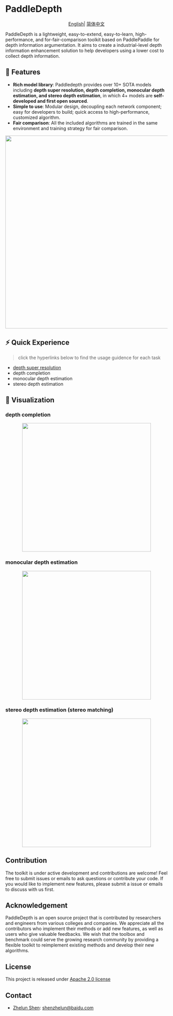 # PaddleDepth

<div align="center">

[English](README.md)| [简体中文](README_ch.md)

</div>

PaddleDepth is a lightweight, easy-to-extend, easy-to-learn, high-performance, and for-fair-comparison toolkit based 
on PaddlePaddle for depth information argumentation. It aims to create a industrial-level depth information enhancement solution to help developers using a lower cost to collect depth information.

## 🌟 Features

- **Rich model library**: Paddledepth provides over 10+ SOTA models including **depth super resolution, depth completion, monocular depth estimation, and stereo depth estimation**, in which 4+ models are **self-developed and first open sourced**.
- **Simple to use**: Modular design, decoupling each network component; easy for developers to build; quick access to high-performance, customized algorithm.
- **Fair comparison**: All the included algorithms are trained in the same environment and training strategy for fair comparison.

<div align="center">
    <img src="https://user-images.githubusercontent.com/57089550/202390252-14904fb8-ed4c-4316-ac11-f442607944de.png" width = "600" />
</div>

## ⚡ Quick Experience
> click the hyperlinks below to find the usage guidence for each task
- [depth super resolution](./Depth_super_resolution/README_cn.md)
- depth completion
- monocular depth estimation
- stereo depth estimation


<a name="效果展示"></a>

## 👀 Visualization


### depth completion
<div align="center">
    <img src="https://github.com/PaddlePaddle/PaddleDepth/blob/develop/docs/images/completion.gif" width = "400" />
</div>

### monocular depth estimation
<div align="center">
    <img src="https://github.com/PaddlePaddle/PaddleDepth/blob/develop/docs/images/monocular.gif" width = "400" />
</div>

### stereo depth estimation (stereo matching)
<div align="center">
    <img src="https://github.com/PaddlePaddle/PaddleDepth/blob/develop/docs/images/stereo.gif" width = "400" />
</div>



## Contribution

The toolkit is under active development and contributions are welcome!  Feel free to submit issues or emails to ask questions or contribute your code. 
If you would like to implement new features, please submit a issue or emails to discuss with us first.

## Acknowledgement
PaddleDepth is an open source project that is contributed by researchers and engineers 
from various colleges and companies. 
We appreciate all the contributors who implement their methods or add new features, 
as well as users who give valuable feedbacks. 
We wish that the toolbox and benchmark could serve the growing research community by 
providing a flexible toolkit to reimplement existing methods and develop their new algorithms.

## License
This project is released under <a href="https://github.com/PaddlePaddle/PaddleDepth/blob/develop/LICENSE">Apache 2.0 license</a>

## Contact

- [Zhelun Shen](https://github.com/gallenszl): shenzhelun@baidu.com
